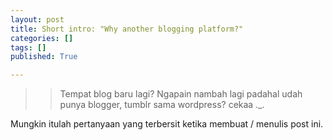```yaml
---
layout: post
title: Short intro: "Why another blogging platform?"
categories: []
tags: []
published: True

---
```


>>Tempat blog baru lagi? Ngapain nambah lagi padahal udah punya blogger, tumblr sama wordpress? cekaa ._.

Mungkin itulah pertanyaan yang terbersit ketika membuat / menulis post ini.  

